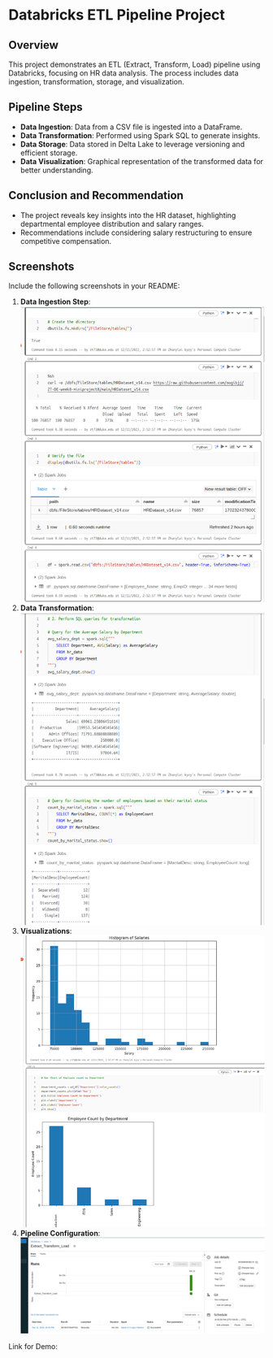 # Databricks ETL Pipeline Project

## Overview
This project demonstrates an ETL (Extract, Transform, Load) pipeline using Databricks, focusing on HR data analysis. The process includes data ingestion, transformation, storage, and visualization.

## Pipeline Steps
- **Data Ingestion**: Data from a CSV file is ingested into a DataFrame.
- **Data Transformation**: Performed using Spark SQL to generate insights.
- **Data Storage**: Data stored in Delta Lake to leverage versioning and efficient storage.
- **Data Visualization**: Graphical representation of the transformed data for better understanding.

## Conclusion and Recommendation
- The project reveals key insights into the HR dataset, highlighting departmental employee distribution and salary ranges.
- Recommendations include considering salary restructuring to ensure competitive compensation.

## Screenshots
Include the following screenshots in your README:
1. **Data Ingestion Step**:![Alt text for the image](Images/Data_ingestion.png)
3. **Data Transformation**:![Alt text for the image](Images/Data_transformation.png)
4. **Visualizations**:![Alt text for the image](Images/Visualizations.png)
5. **Pipeline Configuration**:![Alt text for the image](Images/Pipeline_configuration.png)

Link for Demo:
